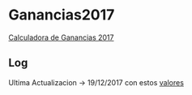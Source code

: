 # Ganancias2017
[Calculadora de Ganancias 2017](https://artools.github.io/ganancias2017/pages/index.html)

## Log
Ultima Actualizacion -> 19/12/2017 con estos [valores](http://afip.gob.ar/noticias/20171219ImpGanancias.asp) 
